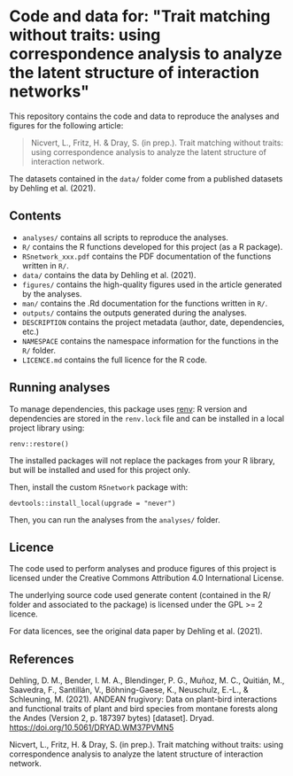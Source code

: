 # Code and data for: "Trait matching without traits: using correspondence analysis to analyze the latent structure of interaction networks"

This repository contains the code and data to reproduce the analyses and figures for the following article:

> Nicvert, L., Fritz, H. & Dray, S. (in prep.). Trait matching without traits: using correspondence analysis to analyze the latent structure of interaction network.

The datasets contained in the `data/` folder come from a published datasets by Dehling et al. (2021).


## Contents

-   `analyses/` contains all scripts to reproduce the analyses.
-   `R/` contains the R functions developed for this project (as a R package).
-   `RSnetwork_xxx.pdf` contains the PDF documentation of the functions written in `R/`.
-   `data/` contains the data by Dehling et al. (2021).
-   `figures/` contains the high-quality figures used in the article generated by the analyses.
-   `man/` contains the .Rd documentation for the functions written in `R/`.
-   `outputs/` contains the outputs generated during the analyses.
-   `DESCRIPTION` contains the project metadata (author, date, dependencies, etc.)
-   `NAMESPACE` contains the namespace information for the functions in the `R/` folder.
-   `LICENCE.md` contains the full licence for the R code.

## Running analyses

To manage dependencies, this package uses [renv](https://rstudio.github.io/renv/index.html): R version and dependencies are stored in the `renv.lock` file and can be installed in a local project library using:
```{r}
renv::restore()
```
The installed packages will not replace the packages from your R library, but will be installed and used for this project only.

Then, install the custom `RSnetwork` package with:
```{r}
devtools::install_local(upgrade = "never")
```

Then, you can run the analyses from the `analyses/` folder.

## Licence

The code used to perform analyses and produce figures of this project is licensed under the Creative Commons Attribution 4.0 International License.

The underlying source code used generate content (contained in the R/ folder and associated to the package) is licensed under the GPL >= 2 licence.

For data licences, see the original data paper by Dehling et al. (2021).

## References

Dehling, D. M., Bender, I. M. A., Blendinger, P. G., Muñoz, M. C., Quitián, M., Saavedra, F., Santillán, V., Böhning-Gaese, K., Neuschulz, E.-L., & Schleuning, M. (2021). ANDEAN frugivory: Data on plant-bird interactions and functional traits of plant and bird species from montane forests along the Andes (Version 2, p. 187397 bytes) [dataset]. Dryad. https://doi.org/10.5061/DRYAD.WM37PVMN5

Nicvert, L., Fritz, H. & Dray, S. (in prep.). Trait matching without traits: using correspondence analysis to analyze the latent structure of interaction network.

